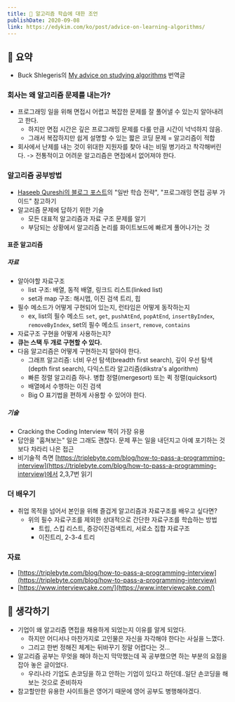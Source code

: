 ```yaml
---
title: 📓 알고리즘 학습에 대한 조언 
publishDate: 2020-09-08
link: https://edykim.com/ko/post/advice-on-learning-algorithms/
---
```

## 📝 요약 

- Buck Shlegeris의 [My advice on studying algorithms](http://shlegeris.com/2016/08/14/algorithms) 번역글
### 회사는 왜 알고리즘 문제를 내는가? 
  - 프로그래밍 일을 위해 면접시 어렵고 복잡한 문제를 잘 풀어낼 수 있는지 알아내려고 한다.
    - 하지만 면접 시간은 깊은 프로그래밍 문제를 다룰 만큼 시간이 넉넉하지 않음.
    - 그래서 복잡하지만 쉽게 설명할 수 있는 짧은 코딩 문제 = 알고리즘이 적합 
  - 회사에서 난제를 내는 것이 위대한 지원자를 찾아 내는 비밀 병기라고 착각해버린다. -> 전통적이고 어려운 알고리즘은 면접에서 없어져야 한다.  

### 알고리즘 공부방법 
  - [Haseeb Qureshi의 블로그 포스트](https://haseebq.com/how-to-break-into-tech-job-hunting-and-interviews/#general-study)의 "일반 학습 전략", "프로그래밍 면접 공부 가이드" 참고하기  
  - 알고리즘 문제에 답하기 위한 기술
    - 모든 대표적 알고리즘과 자료 구조 문제를 알기
    - 부담되는 상황에서 알고리즘 논리를 화이트보드에 빠르게 풀어나가는 것 

####  표준 알고리즘 

##### 자료 
- 알아야할 자료구조 
  - list 구조: 배열, 동적 배열, 링크드 리스트(linked list)
  - set과 map 구조: 해시맵, 이진 검색 트리, 힙 
- 필수 메소드가 어떻게 구현되어 있는지, 런타임은 어떻게 동작하는지
  - ex, list의 필수 메소드 `set`, `get`, `pushAtEnd`, `popAtEnd`, `insertByIndex`, `removeByIndex`, set의 필수 메소드 `insert`, `remove`, `contains`
- 자료구조 구현을 어떻게 사용하는지?   
- **큐는 스택 두 개로 구현할 수 있다.**
- 다음 알고리즘은 어떻게 구현하는지 알아야 한다.
  - 그래프 알고리즘: 너비 우선 탐색(breadth first search), 깊이 우선 탐색(depth first search), 다익스트라 알고리즘(dikstra's algorithm) 
  - 빠른 정렬 알고리즘 하나. 병합 정렬(mergesort) 또는 퀵 정렬(quicksort)  
  - 배열에서 수행하는 이진 검색
  - Big O 표기법을 편하게 사용할 수 있어야 한다.  

##### 기술  
- Cracking the Coding Interview 책이 가장 유용  
- 답안을 "훔쳐보는" 일은 그래도 괜찮다. 문제 푸는 일을 내던지고 아예 포기하는 것보다 차라리 나은 접근  
- 비기술적 측면 [https://triplebyte.com/blog/how-to-pass-a-programming-interview](https://triplebyte.com/blog/how-to-pass-a-programming-interview)에서 2,3,7번 읽기  

### 더 배우기  
- 취업 목적을 넘어서 본인을 위해 즐겁게 알고리즘과 자료구조를 배우고 싶다면?  
  - 위의 필수 자료구조를 제외한 상대적으로 간단한 자료구조를 학습하는 방법
    - 트립, 스킵 리스트, 증강이진검색트리, 서로소 집합 자료구조  
    - 이진트리, 2-3-4 트리 

### 자료  
- [https://triplebyte.com/blog/how-to-pass-a-programming-interview](https://triplebyte.com/blog/how-to-pass-a-programming-interview)  
- [https://www.interviewcake.com/](https://www.interviewcake.com/)  


## 🤔 생각하기 
- 기업이 왜 알고리즘 면접을 채용하게 되었는지 이유를 알게 되었다.  
  - 하지만 어디서나 마찬가지로 고인물은 자신을 자각해야 한다는 사실을 느꼈다. 
  - 그리고 한번 정해진 체계는 뒤바꾸기 정말 어렵다는 것... 
- 알고리즘 공부는 무엇을 해야 하는지 막막했는데 꼭 공부했으면 하는 부분의 요점을 잡아 놓은 글이었다.  
  - 우리나라 기업도 손코딩을 하고 안하는 기업이 있다고 하던데..일단 손코딩을 해보는 것으로 준비하자  
- 참고할만한 유용한 사이트들은 영어기 때문에 영어 공부도 병행해야겠다.